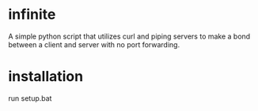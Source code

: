 # infinite
A simple python script that utilizes curl and piping servers to make a bond between a client and server with no port forwarding.
# installation
run setup.bat
